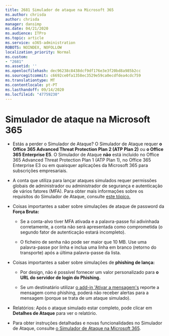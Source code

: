 ```yaml
---
title: 2681 Simulador de ataque na Microsoft 365
ms.author: chrisda
author: chrisda
manager: dansimp
ms.date: 04/21/2020
ms.audience: ITPro
ms.topic: article
ms.service: o365-administration
ROBOTS: NOINDEX, NOFOLLOW
localization_priority: Normal
ms.custom:
- "2681"
ms.assetid: ''
ms.openlocfilehash: dec96238c8438dcf9df176e3e3f20bd8a985b2cc
ms.sourcegitcommit: c6692ce0fa1358ec3529e59ca0ecdfdea4cdc759
ms.translationtype: MT
ms.contentlocale: pt-PT
ms.lasthandoff: 09/14/2020
ms.locfileid: "47759230"
---
```

# <a name="attack-simulator-in-microsoft-365"></a>Simulador de ataque na Microsoft 365

- Estás a perder o Simulador de Ataque? O Simulador de Ataque requer **o Office 365 Advanced Threat Protection Plan 2 (ATP Plan 2)** ou **o Office 365 Enterprise E5**. O Simulador de Ataque **não** está incluído no Office 365 Advanced Threat Protection Plan 1 (ATP Plan 1), no Office 365 Enterprise E3 ou em quaisquer aplicações da Microsoft 365 para subscrições empresariais.

- A conta que utiliza para lançar ataques simulados requer permissões globais de administrador ou administrador de segurança e autenticação de vários fatores (MFA). Para obter mais informações sobre os requisitos do Simulador de Ataque, consulte [este tópico.](https://docs.microsoft.com/microsoft-365/security/office-365-security/attack-simulator)

- Coisas importantes a saber sobre simulações de ataque de password da **Força Bruta:**

  - Se a conta-alvo tiver MFA ativada e a palavra-passe foi adivinhada corretamente, a conta não será apresentada como comprometida (o segundo fator de autenticação estará incompleto).

  - O ficheiro de senha não pode ser maior que 10 MB. Use uma palavra-passe por linha e inclua uma linha em branco (retorno do transporte) após a última palavra-passe da lista.

- Coisas importantes a saber sobre simulações de **phishing de lança:**

  - Por design, não é possível fornecer um valor personalizado para **o URL do servidor de login do Phishing.**

  - Se um destinatário utilizar [o add-in 'Ativar a mensagem's](https://docs.microsoft.com/microsoft-365/security/office-365-security/enable-the-report-message-add-in) reporte a mensagem como phishing, poderá não receber alertas para a mensagem (porque se trata de um ataque simulado).

- Relatórios: Após o ataque simulado estar completo, pode clicar em **Detalhes de Ataque** para ver o relatório.

- Para obter instruções detalhadas e novas funcionalidades no Simulador de Ataque, consulte [o Simulador de Ataque na Microsoft 365](https://docs.microsoft.com/microsoft-365/security/office-365-security/attack-simulator).
